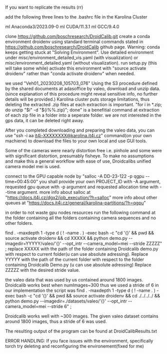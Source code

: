 If you want to replicate the results (rr)

add the following three lines to the .bashrc file in the Karolina Cluster

ml Anaconda3/2023.09-0
ml CUDA/11.3.1
ml GCC/9.4.0

clone https://github.com/boschresearch/DroidCalib.git
create a conda environment droidenv using standard terminal commands stated in https://github.com/boschresearch/DroidCalib github page.
	Warning: conda keeps getting stuck at "Solving Environment". Use detailed environment under misc/environment_detailed_vis.yaml (with visualization) or misc/environment_detailed.yaml (without visualization).
	run setup.py (this will take some while)
	activate this environment with "source activate droidenv" rather than "conda activate droidenv" when needed.

we used "Veh01_20230208_105703_076"
Using the S3 procedure defined by the shared documents at adasoffice by valeo, download and unzip data.(since explanation of this procedure might reveal sensitive info, no further details will be provided.)
	Karolina cluster puts storage limitations, thus deleting the extracted .zip files at each extraction is important.
	"for i in *.zip; do unzip "$i" -d "${i%%.zip}"; done" is a benefitial command at extraction of each zip file in a folder into a seperate folder.
	we are not interested in the gps data, it can be deleted right away.

After you completed downloading and preparing the valeo data, you can use "ssh -i aa it4i-XXXXXXXX@karolina.it4i.cz" command(on your own machiene) to download the files to your own local and use GUI tools.

Some of the cameras were nearly distortion free i.e. pinhole and some were with significant distortion, presumably fisheye. To make no assumptions and make this a general workflow with ease of use, Droidcalibs unified camera model mei is used. 

connect to the GPU capable node by "salloc -A DD-23-122 -p qgpu --time=00:45:00" you shall provide your own PROJECT_ID with -A argument, requested gpu queue with -p argument and requested allocation time with --time argument.
	more info about salloc at "https://docs.it4i.cz/dgx2/job_execution/?h=salloc"
	more info about other queues at "https://docs.it4i.cz/general/karolina-partitions/?h=qgpu" 

in order to not waste gpu nodes resources run the following command at the folder containing all the folders containing camera sequences and no other folders.

find . -maxdepth 1 -type d \( ! -name . \) -exec bash -c "cd '{}' && pwd && source activate droidenv  && cd XXXXX  && python demo.py --imagedir=YYYYY/valeo/'{}' --opt_intr --camera_model=mei --stride ZZZZZ" \;
replace XXXXX with the path of the folder containing Droidcalib demo.py with respect to current folder(u can use absolute adressing).
Replace YYYYY with the path of the current folder with respect to the folder containing Droidcalib Demo.py (u can use absolute adressing)
Replace ZZZZZ with the desired stride value.

the valeo data that was used by us contained around 1800 images. Droidcalib works best when numImages~300 thus we used a stride of 6
in our implementation the script was
find . -maxdepth 1 -type d \( ! -name . \) -exec bash -c "cd '{}' && pwd && source activate droidenv  && cd ./../../../  && python demo.py --imagedir=./datasets/valeo/'{}'  --opt_intr --camera_model=mei --stride 6" \;

Droidcalib works well with ~300 images. The given valeo dataset contains around 1800 images, thus a stride of 6 was used.

The resulting output of the program can be found at DroidCalibResults.txt

ERROR HANDLING:
If you face issues with the environment, specifically torch try deleting and reconfiguring the environement(fixed for me)
